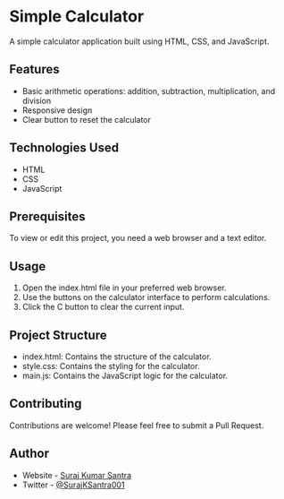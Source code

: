 # Simple Calculator
A simple calculator application built using HTML, CSS, and JavaScript.

## Features
- Basic arithmetic operations: addition, subtraction, multiplication, and division
- Responsive design
- Clear button to reset the calculator


## Technologies Used

- HTML
- CSS
- JavaScript

## Prerequisites
To view or edit this project, you need a web browser and a text editor.


## Usage
1. Open the index.html file in your preferred web browser.
2. Use the buttons on the calculator interface to perform calculations.
3. Click the C button to clear the current input.

## Project Structure

- index.html: Contains the structure of the calculator.
- style.css: Contains the styling for the calculator.
- main.js: Contains the JavaScript logic for the calculator.

## Contributing
Contributions are welcome! Please feel free to submit a Pull Request.


## Author

- Website - [Suraj Kumar Santra](https://github.com/Batman-0001)
- Twitter - [@SurajKSantra001](https://www.twitter.com/SurajKSantra001)

